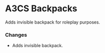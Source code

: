 # A3CS Backpacks
Adds invisible backpack for roleplay purposes.

### Changes
- Adds invisible backpack.
